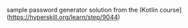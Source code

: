 sample password generator solution from the 
(Kotlin course](https://hyperskill.org/learn/step/9044)